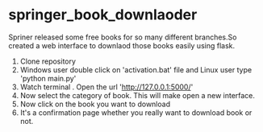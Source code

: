 # springer_book_downlaoder
Spriner released some free books for so many  different branches.So created a web interface to downlaod those books easily using flask.  

1. Clone repository<br>
2. Windows user double click on 'activation.bat' file and Linux user type 'python main.py'<br>
3. Watch terminal . Open the url 'http://127.0.0.1:5000/' <br>
4. Now select the category of book. This will make open a new interface.<br>
5. Now click on the book you want to download<br>
5. It's a confirmation page whether you really want to download book or not.<br>

 
